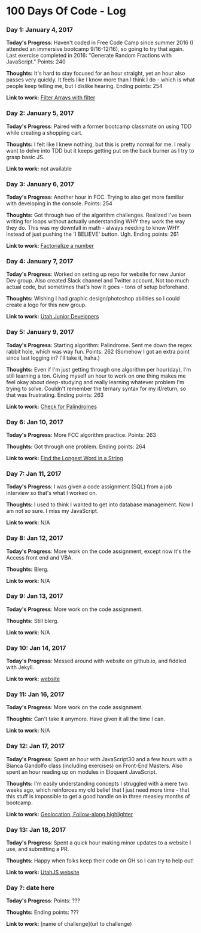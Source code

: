# 100 Days Of Code - Log

### Day 1: January 4, 2017

**Today's Progress**: Haven't coded in Free Code Camp since summer 2016 (I attended an immersive bootcamp 9/16-12/16), so going to try that again. Last exercise completed in 2016: "Generate Random Fractions with JavaScript." Points: 240

**Thoughts:** It's hard to stay focused for an hour straight, yet an hour also passes very quickly. It feels like I know more than I think I do - which is what people keep telling me, but I dislike hearing. Ending points: 254

**Link to work:** [Filter Arrays with filter](https://www.freecodecamp.com/challenges/filter-arrays-with-filter)

### Day 2: January 5, 2017

**Today's Progress**: Paired with a former bootcamp classmate on using TDD while creating a shopping cart.

**Thoughts:** I felt like I knew nothing, but this is pretty normal for me. I really want to delve into TDD but it keeps getting put on the back burner as I try to grasp basic JS.

**Link to work:** not available

### Day 3: January 6, 2017

**Today's Progress**: Another hour in FCC. Trying to also get more familiar with developing in the console. Points: 254

**Thoughts:** Got through two of the algorithm challenges. Realized I've been writing for loops without actually understanding WHY they work the way they do. This was my downfall in math - always needing to know WHY instead of just pushing the 'I BELIEVE' button. Ugh. Ending points: 261

**Link to work:** [Factorialize a number](https://www.freecodecamp.com/challenges/factorialize-a-number#?solution=%0Afunction%20factorialize(num)%20%7B%0A%20%20if%20(num%20%3D%3D%3D%200%20%7C%7C%20num%20%3D%3D%3D%201)%20%7B%0A%20%20%20%20return%201%3B%0A%20%20%7D%0A%20%20for%20(let%20i%20%3D%20num%20-%201%3B%20i%20%3E%3D%201%3B%20i--)%20%7B%0A%20%20%20%20num%20%3D%20num%20*%20i%3B%0A%20%20%7D%0A%20%20return%20num%3B%0A%7D%0A%0Afactorialize(5)%3B%0A)

### Day 4: January 7, 2017

**Today's Progress**: Worked on setting up repo for website for new Junior Dev group. Also created Slack channel and Twitter account. Not too much actual code, but sometimes that's how it goes - tons of setup beforehand.

**Thoughts:** Wishing I had graphic design/photoshop abilities so I could create a logo for this new group.

**Link to work:** [Utah Junior Developers](https://github.com/SurlyMae/Utah-Junior-Developers)

### Day 5: January 9, 2017

**Today's Progress**: Starting algorithm: Palindrome. Sent me down the regex rabbit hole, which was way fun. Points: 262 (Somehow I got an extra point since last logging in? I'll take it, haha.)

**Thoughts:** Even if I'm just getting through one algorithm per hour(day), I'm still learning a ton. Giving myself an hour to work on one thing makes me feel okay about deep-studying and really learning whatever problem I'm trying to solve. Couldn't remember the ternary syntax for my if/return, so that was frustrating. Ending points: 263

**Link to work:** [Check for Palindromes](https://www.freecodecamp.com/challenges/check-for-palindromes#?solution=%0Afunction%20palindrome(str)%20%7B%0A%20%20let%20reg%20%3D%20%2F%5B%5EA-Za-z0-9%5D%2Fg%3B%0A%20%20let%20loweredRegexedStr%20%3D%20str.toLowerCase().replace(reg%2C%20'')%3B%0A%20%20let%20processed%20%3D%20loweredRegexedStr.split('').reverse().join('')%3B%0A%20%20if%20(processed%20%3D%3D%3D%20loweredRegexedStr)%20%7B%0A%09return%20true%3B%0A%20%20%7D%0A%20%20else%20%7B%0A%20%20%20%20return%20false%3B%0A%20%20%7D%0A%7D%0A%0A%0A%0Apalindrome(%22eye%22)%3B%0A)

### Day 6: Jan 10, 2017

**Today's Progress**: More FCC algorithm practice. Points: 263

**Thoughts:** Got through one problem. Ending points: 264

**Link to work:** [Find the Longest Word in a String](https://www.freecodecamp.com/challenges/find-the-longest-word-in-a-string)

### Day 7: Jan 11, 2017

**Today's Progress**: I was given a code assignment (SQL) from a job interview so that's what I worked on.

**Thoughts:** I used to think I wanted to get into database management. Now I am not so sure. I miss my JavaScript.

**Link to work:** N/A

### Day 8: Jan 12, 2017

**Today's Progress**: More work on the code assignment, except now it's the Access front end and VBA.

**Thoughts:** Blerg.

**Link to work:** N/A

### Day 9: Jan 13, 2017

**Today's Progress**: More work on the code assignment.

**Thoughts:** Still blerg.

**Link to work:** N/A

### Day 10: Jan 14, 2017

**Today's Progress**: Messed around with website on github.io, and fiddled with Jekyll.

**Link to work:** [website](https://github.com/SurlyMae/surlymae.github.io)

### Day 11: Jan 16, 2017

**Today's Progress**: More work on the code assignment.

**Thoughts:** Can't take it anymore. Have given it all the time I can.

**Link to work:** N/A

### Day 12: Jan 17, 2017

**Today's Progress**: Spent an hour with JavaScript30 and a few hours with a Bianca Gandolfo class (including exercises) on Front-End Masters. Also spent an hour reading up on modules in Eloquent JavaScript.

**Thoughts:** I'm easily understanding concepts I struggled with a mere two weeks ago, which reinforces my old belief that I just need more time - that this stuff is impossible to get a good handle on in three measley months of bootcamp.

**Link to work:** [Geolocation, Follow-along highlighter](//javascript30.com)

### Day 13: Jan 18, 2017

**Today's Progress**: Spent a quick hour making minor updates to a website I use, and submitting a PR.

**Thoughts:** Happy when folks keep their code on GH so I can try to help out!

**Link to work:** [UtahJS website](https://github.com/SurlyMae/utahjs-com)

### Day ?: date here

**Today's Progress**: Points: ???

**Thoughts:** Ending points: ???

**Link to work:** [name of challenge](url to challenge)
